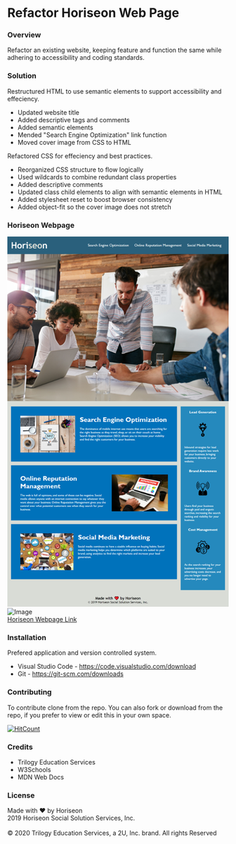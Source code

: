 # Refactor Horiseon Web Page

### Overview
Refactor an existing website, keeping feature and function the same while adhering to accessibility and coding standards.

### Solution
Restructured HTML to use semantic elements to support accessibility and effeciency.

* Updated website title
* Added descriptive tags and comments
* Added semantic elements
* Mended "Search Engine Optimization" link function
* Moved cover image from CSS to HTML

Refactored CSS for effeciency and best practices.

* Reorganized CSS structure to flow logically
* Used wildcards to combine redundant class properties
* Added descriptive comments
* Updated class child elements to align with semantic elements in HTML
* Added stylesheet reset to boost browser consistency
* Added object-fit so the cover image does not stretch

### Horiseon Webpage 
![Image](/assets/images/kaidong-chr.github.io_HW1_Refactor.png "Full Horiseon Webpage Image")
![Image](https://img.shields.io/badge/Languages-html%20%7C%20css%20-yellow)
<br>
[Horiseon Webpage Link](https://kaidong-chr.github.io/HW1_Refactor/)

### Installation

Prefered application and version controlled system.
* Visual Studio Code - https://code.visualstudio.com/download
* Git - https://git-scm.com/downloads

### Contributing

To contribute clone from the repo.
You can also fork or download from the repo, if you prefer to view or edit this in your own space.

[![HitCount](https://img.shields.io/github/search/kaidong-chr/HW1_Refactor/search)](https://img.shields.io/github/search/kaidong-chr/HW1_Refactor/search})

### Credits

* Trilogy Education Services
* W3Schools
* MDN Web Docs

### License

Made with ❤️️ by Horiseon
<br>
2019 Horiseon Social Solution Services, Inc.
<br>
<br>
© 2020 Trilogy Education Services, a 2U, Inc. brand.  All rights Reserved